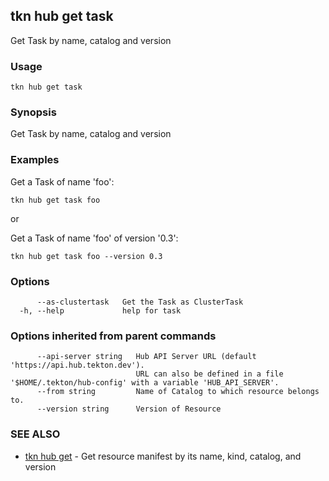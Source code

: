 ## tkn hub get task

Get Task by name, catalog and version

### Usage

```
tkn hub get task
```

### Synopsis

Get Task by name, catalog and version

### Examples


Get a Task of name 'foo':

    tkn hub get task foo

or

Get a Task of name 'foo' of version '0.3':

    tkn hub get task foo --version 0.3


### Options

```
      --as-clustertask   Get the Task as ClusterTask
  -h, --help             help for task
```

### Options inherited from parent commands

```
      --api-server string   Hub API Server URL (default 'https://api.hub.tekton.dev').
                            URL can also be defined in a file '$HOME/.tekton/hub-config' with a variable 'HUB_API_SERVER'.
      --from string         Name of Catalog to which resource belongs to.
      --version string      Version of Resource
```

### SEE ALSO

* [tkn hub get](tkn_hub_get.md)	 - Get resource manifest by its name, kind, catalog, and version

